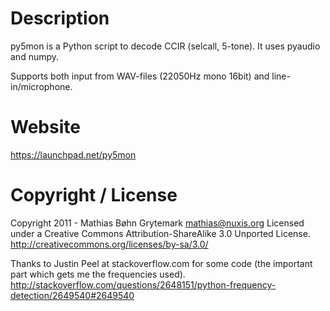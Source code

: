 
# Description
py5mon is a Python script to decode CCIR (selcall, 5-tone).
It uses pyaudio and numpy.

Supports both input from WAV-files (22050Hz mono 16bit) and line-in/microphone.

# Website
https://launchpad.net/py5mon

# Copyright / License
Copyright 2011 - Mathias Bøhn Grytemark <mathias@nuxis.org>
Licensed under a Creative Commons Attribution-ShareAlike 3.0 Unported License.
http://creativecommons.org/licenses/by-sa/3.0/

Thanks to Justin Peel at stackoverflow.com for some code (the important part
which gets me the frequencies used). http://stackoverflow.com/questions/2648151/python-frequency-detection/2649540#2649540


